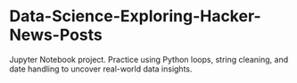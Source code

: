 # Data-Science-Exploring-Hacker-News-Posts
Jupyter Notebook project. Practice using Python loops, string cleaning, and date handling to uncover real-world data insights.
